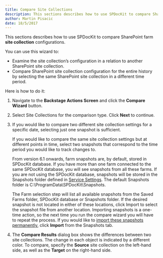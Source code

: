 ```yaml
---
title: Compare Site Collections
description: This sections describes how to use SPDocKit to compare SharePoint farm site collection configurations.
author: Martin Pisacic
date: 18/5/2017
---
```

This sections describes how to use SPDocKit to compare SharePoint farm **site collection** configurations.

You can use this wizard to:
* Examine the site collection’s configuration in a relation to another SharePoint site collection.
* Compare SharePoint site collection configuration for the entire history by selecting the same SharePoint site collection in a different time period.

Here is how to do it:

1. Navigate to the **Backstage Actions Screen** and click the **Compare Wizard** button.

2. Select Site Collections for the comparison type. Click **Next** to continue.

3. If you would like to compare two different site collection settings for a specific date, selecting just one snapshot is sufficient.

    If you would like to compare the same site collection settings but at different points in time, select two snapshots that correspond to the time period you would like to track changes to.

    From version 6.1 onwards, farm snapshots are, by default, stored in SPDocKit database. If you have more than one farm connected to the same SPDocKit database, you will see snapshots from all these farms. If you are not using the SPDocKit database, snapshots will be stored in the Snapshots folder defined in [Service Settings](#internal/configure-and-extend-spdockit/options-wizard#service-settings). The default Snapshots folder is C:\ProgramData\SPDocKit\Snapshots.

    The Farm selection step will list all available snapshots from the Saved Farms folder, SPDocKit database or Snapshots folder. If the desired snapshot is not located in either of these locations, click Import to select the snapshot file from another location. Importing snapshots is a one-time action, so the next time you run the compare wizard you will have to repeat the process. If you would like to [import these snapshots permanently](#internal/create-sharepoint-farm-snapshots/snapshots-screen), click **Import** from the Snapshots tab.

4. The **Compare Results** dialog box shows the differences between two site collections. The change in each object is indicated by a different color. To compare, specify the **Source** site collection on the left-hand side, as well as the **Target** on the right-hand side.
